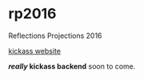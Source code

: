 # rp2016
Reflections Projections 2016

[kickass website](http://acm-uiuc.github.io/rp2016/)

**_really_ kickass backend** soon to come.
